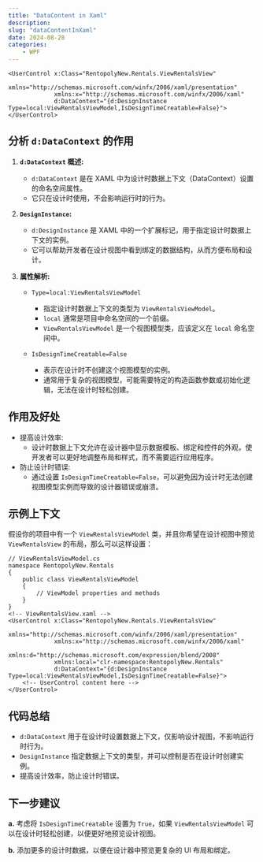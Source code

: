 ```yaml
---
title: "DataContent in Xaml"
description: 
slug: "dataContentInXaml"
date: 2024-08-28
categories:
    - WPF
---
```


```xaml
<UserControl x:Class="RentopolyNew.Rentals.ViewRentalsView"
             xmlns="http://schemas.microsoft.com/winfx/2006/xaml/presentation"
             xmlns:x="http://schemas.microsoft.com/winfx/2006/xaml"
             d:DataContext="{d:DesignInstance Type=local:ViewRentalsViewModel,IsDesignTimeCreatable=False}">
</UserControl>
```

## 分析 `d:DataContext` 的作用

1. **`d:DataContext` 概述:**

   - `d:DataContext` 是在 XAML 中为设计时数据上下文（DataContext）设置的命名空间属性。
   - 它只在设计时使用，不会影响运行时的行为。

2. **`DesignInstance`:**

   - `d:DesignInstance` 是 XAML 中的一个扩展标记，用于指定设计时数据上下文的实例。
   - 它可以帮助开发者在设计视图中看到绑定的数据结构，从而方便布局和设计。

3. **属性解析:**

   - ```
     Type=local:ViewRentalsViewModel
     ```

     - 指定设计时数据上下文的类型为 `ViewRentalsViewModel`。
     - `local` 通常是项目中命名空间的一个前缀。
     - `ViewRentalsViewModel` 是一个视图模型类，应该定义在 `local` 命名空间中。
     
   - ```
     IsDesignTimeCreatable=False
     ```
   
     - 表示在设计时不创建这个视图模型的实例。
     - 通常用于复杂的视图模型，可能需要特定的构造函数参数或初始化逻辑，无法在设计时轻松创建。

## 作用及好处

- 提高设计效率:
  - 设计时数据上下文允许在设计器中显示数据模板、绑定和控件的外观，使开发者可以更好地调整布局和样式，而不需要运行应用程序。
- 防止设计时错误:
  - 通过设置 `IsDesignTimeCreatable=False`，可以避免因为设计时无法创建视图模型实例而导致的设计器错误或崩溃。

## 示例上下文

假设你的项目中有一个 `ViewRentalsViewModel` 类，并且你希望在设计视图中预览 `ViewRentalsView` 的布局，那么可以这样设置：

```xaml
// ViewRentalsViewModel.cs
namespace RentopolyNew.Rentals
{
    public class ViewRentalsViewModel
    {
        // ViewModel properties and methods
    }
}
<!-- ViewRentalsView.xaml -->
<UserControl x:Class="RentopolyNew.Rentals.ViewRentalsView"
             xmlns="http://schemas.microsoft.com/winfx/2006/xaml/presentation"
             xmlns:x="http://schemas.microsoft.com/winfx/2006/xaml"
             xmlns:d="http://schemas.microsoft.com/expression/blend/2008"
             xmlns:local="clr-namespace:RentopolyNew.Rentals"
             d:DataContext="{d:DesignInstance Type=local:ViewRentalsViewModel,IsDesignTimeCreatable=False}">
    <!-- UserControl content here -->
</UserControl>
```

## 代码总结

- `d:DataContext` 用于在设计时设置数据上下文，仅影响设计视图，不影响运行时行为。
- `DesignInstance` 指定数据上下文的类型，并可以控制是否在设计时创建实例。
- 提高设计效率，防止设计时错误。

## 下一步建议

**a.** 考虑将 `IsDesignTimeCreatable` 设置为 `True`，如果 `ViewRentalsViewModel` 可以在设计时轻松创建，以便更好地预览设计视图。

**b.** 添加更多的设计时数据，以便在设计器中预览更复杂的 UI 布局和绑定。
